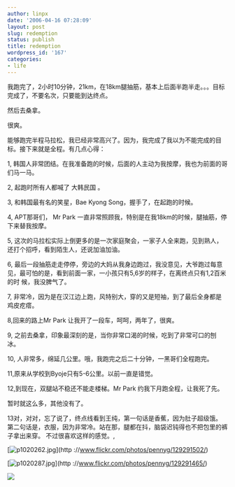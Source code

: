 ```yaml
---
author: linpx
date: '2006-04-16 07:28:09'
layout: post
slug: redemption
status: publish
title: redemption
wordpress_id: '167'
categories:
- life
---
```


我跑完了，2小时10分钟，21km，在18km腿抽筋，基本上后面半跑半走。。。目标完成了，不要名次，只要能到达终点。

  
然后去桑拿。

  
很爽。

  
  
能够跑完半程马拉松，我已经非常高兴了。因为，我完成了我以为不能完成的目标。接下来就是全程。有几点心得：

  
1, 韩国人非常团结。在我准备跑的时候，后面的人主动为我按摩，我也为前面的哥们马一马。

2, 起跑时所有人都喊了 大韩民国 。

3, 和韩国最有名的笑星，Bae Kyong Song，握手了，在起跑的时候。

4, APT那哥们， Mr Park 一直非常照顾我，特别是在我18km的时候，腿抽筋，停下来替我按摩。

5, 这次的马拉松实际上倒更多的是一次家庭聚会，一家子人全来跑，见到熟人，还打个招呼，看到陌生人，还说加油加油。

6, 最后一段抽筋走走停停，旁边的大妈从我身边跑过，我没意见，大爷跑过每意见，最可怕的是，看到前面一家，一小孩只有5,6岁的样子，在离终点只有1,2百米的时
候，我没脾气了。

7, 非常冷，因为是在汉江边上跑，风特别大，穿的又是短袖，到了最后全身都是鸡皮疙瘩。

8,回来的路上Mr Park 让我开了一段车，呵呵，两年了，很爽。

9, 之前去桑拿，印象最深刻的是，当你非常口渴的时候，吃到了非常可口的刨冰。

10, 人非常多，绵延几公里。哦，我跑完之后二十分钟，一黑哥们全程跑完。

11,原来从学校到Byoje只有5-6公里。以前一直是错觉。

12,到现在，双腿站不稳还不能走楼梯。Mr Park 约我下月跑全程，让我死了先。

  
暂时就这么多，其他没有了。

13对，对对，忘了说了，终点线看到王纯，第一句话是香蕉，因为肚子超级饿。第二句话是，衣服，因为非常冷。站在那，腿都在抖，脑袋迟钝得也不把包里的裤子拿出来穿。
不过很喜欢这样的感觉。,

  
[![p1020262.jpg](http://static.flickr.com/45/129291502_532deb49d8_o.jpg)](http
://www.flickr.com/photos/pennyg/129291502/)

  
[![p1020287.jpg](http://static.flickr.com/54/129291465_b0d68f6494_o.jpg)](http
://www.flickr.com/photos/pennyg/129291465/)

  
  

![](http://static.flickr.com/56/129295623_c69ca31e37.jpg?v=0)

  

